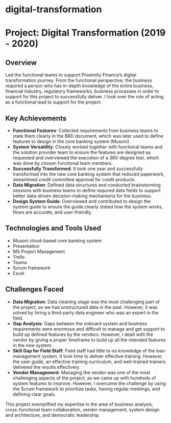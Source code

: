 # digital-transformation

# Project: Digital Transformation (2019 - 2020)

## Overview
Led the functional teams to support Proximity Finance’s digital transformation journey. From the functional perspective, the business required a person who has in-depth knowledge of the entire business, financial industry, regulatory frameworks, business processes in order to support for this project to successfully deliver. I took over the role of acting as a functional lead to support for the project.

## Key Achievements
- **Functional Features**: Collected requirements from business teams to state them clearly in the BRD document, which was later used to define features to design in the core banking system (Musoni).
- **System Versatility**: Closely worked together with functional teams and the solution provider team to ensure the features are designed as requested and overviewed the execution of a 360-degree test, which was done by chosen functional team members.
- **Successfully Transformed**: It took one year and successfully transformed into the new core banking system that reduced paperwork, streamlined credit committee approval for credit products.
- **Data Migration**: Defined data structures and conducted brainstorming sessions with business teams to define required data fields to support better data-driven decision-making mechanisms for the business.
- **Design System Guide**: Overviewed and contributed to design the system guide to ensure the guide clearly stated how the system works, flows are accurate, and user-friendly.

## Technologies and Tools Used
- Musoni cloud-based core banking system
- Presentation
- MS Project Management
- Trello
- Teams
- Scrum framework
- Excel

## Challenges Faced
- **Data Migration**: Data cleaning stage was the most challenging part of the project, as we had unstructured data in the past. However, it was solved by hiring a third-party data engineer who was an expert in the field.
- **Gap Analysis**: Gaps between the onboard system and business requirements were enormous and difficult to manage and get support to build up defined features by the vendors. However, I dealt with the vendor by giving a proper timeframe to build up all the intended features in the new system.
- **Skill Gap for Field Staff**: Field staff had little to no knowledge of the loan management system. It took time to deliver effective training. However, the user guide, an effective training curriculum, and well-trained trainers delivered the results effectively.
- **Vendor Management**: Managing the vendor was one of the most challenging aspects of the project, as we came up with hundreds of system features to improve. However, I overcame the challenge by using the Scrum framework to prioritize tasks, having regular meetings, and defining clear goals.

This project exemplified my expertise in the area of business analysis, cross-functional team collaboration, vendor management, system design and architecture, and democratic leadership.
